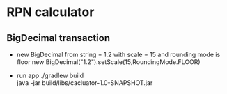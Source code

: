 # RPN calculator

## BigDecimal transaction

* new BigDecimal from string = 1.2 with scale = 15 and rounding mode is floor
new BigDecimal("1.2").setScale(15,RoundingMode.FLOOR)

* run app
./gradlew build  
java -jar build/libs/cacluator-1.0-SNAPSHOT.jar   